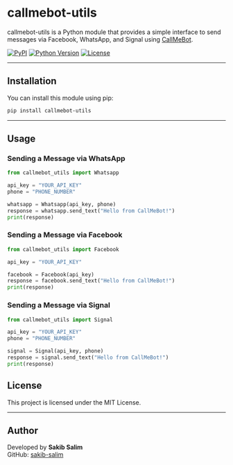 # callmebot-utils

callmebot-utils is a Python module that provides a simple interface to send messages via Facebook, WhatsApp, and Signal using [CallMeBot](https://www.callmebot.com/).

[![PyPI](https://img.shields.io/pypi/v/callmebot-utils.svg)](https://pypi.org/project/callmebot-utils/)
[![Python Version](https://img.shields.io/pypi/pyversions/callmebot-utils.svg)](https://pypi.org/project/callmebot-utils/)
[![License](https://img.shields.io/github/license/SAKIB-SALIM/callmebot-utils)](https://github.com/SAKIB-SALIM/callmebot-utils/blob/main/LICENSE)

---

## Installation

You can install this module using pip:

```sh
pip install callmebot-utils
```

---

## Usage

### Sending a Message via WhatsApp

```python
from callmebot_utils import Whatsapp

api_key = "YOUR_API_KEY"
phone = "PHONE_NUMBER"

whatsapp = Whatsapp(api_key, phone)
response = whatsapp.send_text("Hello from CallMeBot!")
print(response)
```

### Sending a Message via Facebook

```python
from callmebot_utils import Facebook

api_key = "YOUR_API_KEY"

facebook = Facebook(api_key)
response = facebook.send_text("Hello from CallMeBot!")
print(response)
```

### Sending a Message via Signal

```python
from callmebot_utils import Signal

api_key = "YOUR_API_KEY"
phone = "PHONE_NUMBER"

signal = Signal(api_key, phone)
response = signal.send_text("Hello from CallMeBot!")
print(response)
```

## License

This project is licensed under the MIT License.

---

## Author

Developed by **Sakib Salim**  
GitHub: [sakib-salim](https://github.com/SAKIB-SALIM)  



